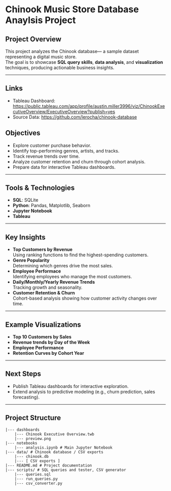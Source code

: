 # Chinook Music Store Database Anaylsis Project

## Project Overview
This project analyzes the Chinook database— a sample dataset representing a digital music store.  
The goal is to showcase **SQL query skills**, **data analysis**, and **visualization** techniques, producing actionable business insights.

---

## Links
- Tableau Dashboard: https://public.tableau.com/app/profile/austin.miller3996/viz/ChinookExecutiveOverview/ExecutiveOverview?publish=yes
- Source Data: https://github.com/lerocha/chinook-database

## Objectives
- Explore customer purchase behavior.
- Identify top-performing genres, artists, and tracks.
- Track revenue trends over time.
- Analyze customer retention and churn through cohort analysis.
- Prepare data for interactive Tableau dashboards.

---

## Tools & Technologies
- **SQL**: SQLite
- **Python**: Pandas, Matplotlib, Seaborn
- **Jupyter Notebook**
- **Tableau**

---

## Key Insights
- **Top Customers by Revenue**  
  Using ranking functions to find the highest-spending customers.
- **Genre Popularity**  
  Determining which genres drive the most sales.
- **Employee Performace**  
  Identifying employees who manage the most customers.
- **Daily/Monthly/Yearly Revenue Trends**  
  Tracking growth and seasonality.
- **Customer Retention & Churn**  
  Cohort-based analysis showing how customer activity changes over time.

---

## Example Visualizations
- **Top 10 Customers by Sales**
- **Revenue trends by Day of the Week**
- **Employee Performance**
- **Retention Curves by Cohort Year**

---

## Next Steps
- Publish Tableau dashboards for interactive exploration.
- Extend analysis to predictive modeling (e.g., churn prediction, sales forecasting).

---

## Project Structure
```plaintext
|--- dashboards
    |--- Chinook Executive Overview.twb
    |--- preview.png
|--- notebooks
    |--- analysis.ipynb # Main Jupyter Notebook
|--- data/ # Chinook database / CSV exports
    |--- chinook.db
    |--- [ CSV exports ]
|--- README.md # Project documentation
|--- scripts/ # SQL queries and tester, CSV generator
    |--- queries.sql
    |--- run_queries.py
    |--- csv_converter.py
```